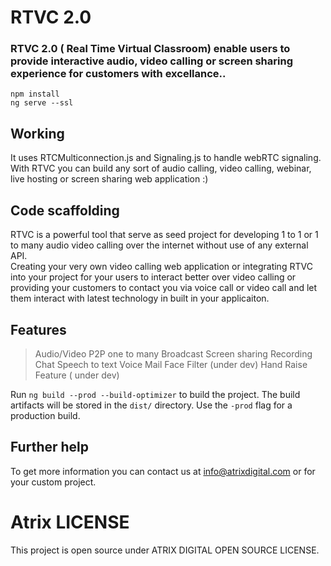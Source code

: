 # RTVC 2.0
### RTVC 2.0 ( Real Time Virtual Classroom) enable users to provide interactive audio, video calling or screen sharing experience for customers with excellance..




```
npm install 
ng serve --ssl
````


## Working

It uses RTCMulticonnection.js and Signaling.js to handle webRTC signaling. With RTVC you can build any sort of audio calling, video calling, webinar, live hosting or screen sharing web application :) 



## Code scaffolding

RTVC is a powerful tool that serve as seed project for developing 1 to 1 or 1 to many audio video calling over the internet without 
      use of any external API. <br> Creating your very own video calling web application or integrating RTVC into your project for your users to interact better over video calling or providing your customers to contact you via voice call or video call 
      and let them interact with latest technology in built in your applicaiton. 

## Features

> Audio/Video P2P 
> one to many Broadcast
> Screen sharing
> Recording 
> Chat 
> Speech to text
> Voice Mail 
> Face Filter (under dev)
> Hand Raise Feature ( under dev)

Run `ng build --prod --build-optimizer` to build the project. The build artifacts will be stored in the `dist/` directory. Use the `-prod` flag for a production build.

## Further help

To get more information you can contact us at info@atrixdigital.com or for your custom project. 


# Atrix LICENSE 
This project is open source under ATRIX DIGITAL OPEN SOURCE LICENSE.
